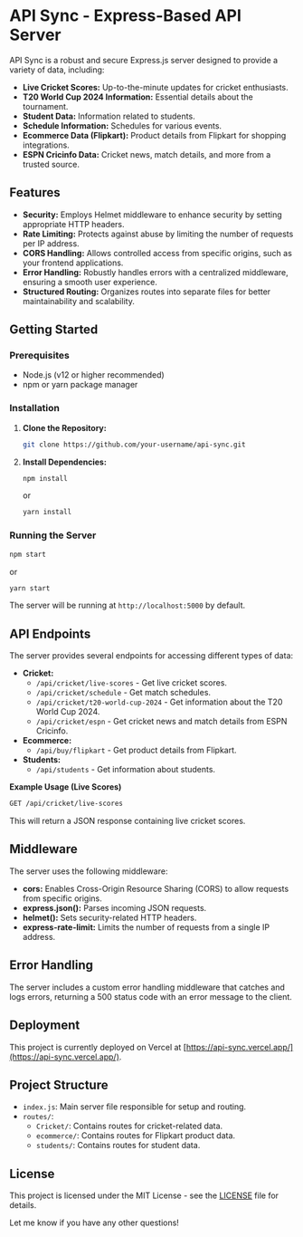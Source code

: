 # API Sync - Express-Based API Server

API Sync is a robust and secure Express.js server designed to provide a variety of data, including:

- **Live Cricket Scores:** Up-to-the-minute updates for cricket enthusiasts.
- **T20 World Cup 2024 Information:** Essential details about the tournament.
- **Student Data:** Information related to students.
- **Schedule Information:** Schedules for various events.
- **Ecommerce Data (Flipkart):** Product details from Flipkart for shopping integrations.
- **ESPN Cricinfo Data:** Cricket news, match details, and more from a trusted source.

## Features

- **Security:** Employs Helmet middleware to enhance security by setting appropriate HTTP headers.
- **Rate Limiting:** Protects against abuse by limiting the number of requests per IP address.
- **CORS Handling:** Allows controlled access from specific origins, such as your frontend applications.
- **Error Handling:** Robustly handles errors with a centralized middleware, ensuring a smooth user experience.
- **Structured Routing:** Organizes routes into separate files for better maintainability and scalability.

## Getting Started

### Prerequisites

- Node.js (v12 or higher recommended)
- npm or yarn package manager

### Installation

1. **Clone the Repository:**

   ```bash
   git clone https://github.com/your-username/api-sync.git
   ```

2. **Install Dependencies:**
   ```bash
   npm install
   ```
   or
   ```bash
   yarn install
   ```

### Running the Server

```bash
npm start
```

or

```bash
yarn start
```

The server will be running at `http://localhost:5000` by default.

## API Endpoints

The server provides several endpoints for accessing different types of data:

- **Cricket:**
  - `/api/cricket/live-scores` - Get live cricket scores.
  - `/api/cricket/schedule` - Get match schedules.
  - `/api/cricket/t20-world-cup-2024` - Get information about the T20 World Cup 2024.
  - `/api/cricket/espn` - Get cricket news and match details from ESPN Cricinfo.
- **Ecommerce:**
  - `/api/buy/flipkart` - Get product details from Flipkart.
- **Students:**
  - `/api/students` - Get information about students.

**Example Usage (Live Scores)**

```bash
GET /api/cricket/live-scores
```

This will return a JSON response containing live cricket scores.

## Middleware

The server uses the following middleware:

- **cors:** Enables Cross-Origin Resource Sharing (CORS) to allow requests from specific origins.
- **express.json():** Parses incoming JSON requests.
- **helmet():** Sets security-related HTTP headers.
- **express-rate-limit:** Limits the number of requests from a single IP address.

## Error Handling

The server includes a custom error handling middleware that catches and logs errors, returning a 500 status code with an error message to the client.

## Deployment

This project is currently deployed on Vercel at [https://api-sync.vercel.app/](https://api-sync.vercel.app/).

## Project Structure

- `index.js`: Main server file responsible for setup and routing.
- `routes/`:
  - `Cricket/`: Contains routes for cricket-related data.
  - `ecommerce/`: Contains routes for Flipkart product data.
  - `students/`: Contains routes for student data.

## License

This project is licensed under the MIT License - see the [LICENSE](LICENSE) file for details.

Let me know if you have any other questions!
